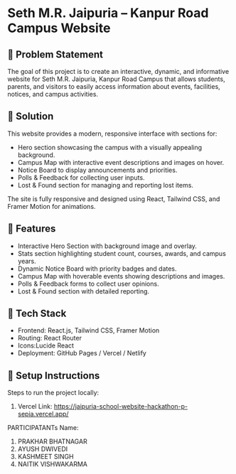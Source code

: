 # Seth M.R. Jaipuria – Kanpur Road Campus Website

## 🔹 Problem Statement
The goal of this project is to create an interactive, dynamic, and informative website for Seth M.R. Jaipuria, Kanpur Road Campus that allows students, parents, and visitors to easily access information about events, facilities, notices, and campus activities.

## 🔹 Solution
This website provides a modern, responsive interface with sections for:
- Hero section showcasing the campus with a visually appealing background.
- Campus Map with interactive event descriptions and images on hover.
- Notice Board to display announcements and priorities.
- Polls & Feedback for collecting user inputs.
- Lost & Found section for managing and reporting lost items.

The site is fully responsive and designed using React, Tailwind CSS, and Framer Motion for animations.

## 🔹 Features
- Interactive Hero Section with background image and overlay.
- Stats section highlighting student count, courses, awards, and campus years.
- Dynamic Notice Board with priority badges and dates.
- Campus Map with hoverable events showing descriptions and images.
- Polls & Feedback forms to collect user opinions.
- Lost & Found section with detailed reporting.

## 🔹 Tech Stack
- Frontend: React.js, Tailwind CSS, Framer Motion
- Routing: React Router
- Icons:Lucide React
- Deployment: GitHub Pages / Vercel / Netlify

## 🔹 Setup Instructions
Steps to run the project locally:
1. Vercel Link: https://jaipuria-school-website-hackathon-p-sepia.vercel.app/

PARTICIPATANTs Name: 
1. PRAKHAR BHATNAGAR
2. AYUSH DWIVEDI
3. KASHMEET SINGH
4. NAITIK VISHWAKARMA
